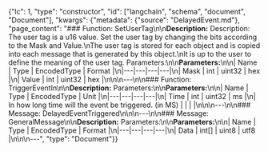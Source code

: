 {"lc": 1, "type": "constructor", "id": ["langchain", "schema", "document", "Document"], "kwargs": {"metadata": {"source": "DelayedEvent.md"}, "page_content": "### Function: SetUserTag\n\n**Description:** Description: The user tag is a u16 value. Set the user tag by changing the bits according to the Mask and Value.\nThe user tag is stored for each object and is copied into each message that is generated by this object.\nIt is up to the user to define the meaning of the user tag. Parameters:\n\n**Parameters:**\n\n| Name | Type | EncodedType | Format |\n|---|---|---|---|\n| Mask | int | uint32 | hex |\n| Value | int | uint32 | hex |\n\n\n---\n\n### Function: TriggerEventIn\n\n**Description:** Parameters:\n\n**Parameters:**\n\n| Name | Type | EncodedType | Unit |\n|---|---|---|---|\n| Time | int | uint32 | ms |\n| In how long time will the event be triggered. (in MS) |  |  |  |\n\n\n---\n\n### Message: DelayedEventTriggered\n\n\n---\n\n### Message: GeneralMessage\n\n**Description:** Parameters:\n\n**Parameters:**\n\n| Name | Type | EncodedType | Format |\n|---|---|---|---|\n| Data | int[] | uint8 | utf8 |\n\n\n---", "type": "Document"}}